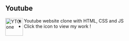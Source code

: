 <h2> Youtube </h2>
<a href="https://twitter.com/prerana0510">
  <img align="left" alt="YTClone" src="https://img.icons8.com/plasticine/344/domain.png" width=55/>
</a>

- Youtube website clone with HTML, CSS and JS
- Click the icon to view my work !
